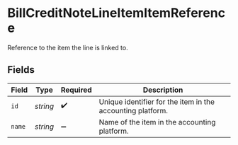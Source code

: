 # BillCreditNoteLineItemItemReference

Reference to the item the line is linked to.


## Fields

| Field                                                      | Type                                                       | Required                                                   | Description                                                |
| ---------------------------------------------------------- | ---------------------------------------------------------- | ---------------------------------------------------------- | ---------------------------------------------------------- |
| `id`                                                       | *string*                                                   | :heavy_check_mark:                                         | Unique identifier for the item in the accounting platform. |
| `name`                                                     | *string*                                                   | :heavy_minus_sign:                                         | Name of the item in the accounting platform.               |